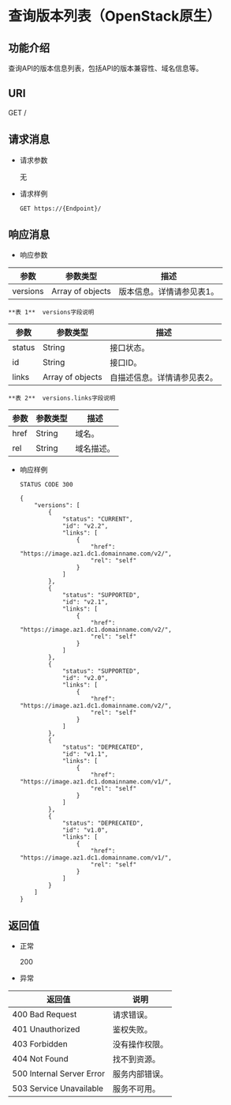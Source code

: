 # 查询版本列表（OpenStack原生）<a name="ims_03_0726"></a>

## 功能介绍<a name="section18441284152049"></a>

查询API的版本信息列表，包括API的版本兼容性、域名信息等。

## URI<a name="section21923693152049"></a>

GET /

## 请求消息<a name="section62484847152049"></a>

-   请求参数

    无

-   请求样例

    ```
    GET https://{Endpoint}/
    ```


## 响应消息<a name="section47461859152049"></a>

-   响应参数

|参数|参数类型|描述|
|--|--|--|
|versions|Array of objects|版本信息。详情请参见表1。|


    **表 1**  versions字段说明

|参数|参数类型|描述|
|--|--|--|
|status|String|接口状态。|
|id|String|接口ID。|
|links|Array of objects|自描述信息。详情请参见表2。|


    **表 2**  versions.links字段说明

|参数|参数类型|描述|
|--|--|--|
|href|String|域名。|
|rel|String|域名描述。|


-   响应样例

    ```
    STATUS CODE 300
    ```

    ```
    {
        "versions": [
            {
                "status": "CURRENT",
                "id": "v2.2",
                "links": [
                    {
                        "href": "https://image.az1.dc1.domainname.com/v2/",
                        "rel": "self"
                    }
                ]
            },
            {
                "status": "SUPPORTED",
                "id": "v2.1",
                "links": [
                    {
                        "href": "https://image.az1.dc1.domainname.com/v2/",
                        "rel": "self"
                    }
                ]
            },
            {
                "status": "SUPPORTED",
                "id": "v2.0",
                "links": [
                    {
                        "href": "https://image.az1.dc1.domainname.com/v2/",
                        "rel": "self"
                    }
                ]
            },
            {
                "status": "DEPRECATED",
                "id": "v1.1",
                "links": [
                    {
                        "href": "https://image.az1.dc1.domainname.com/v1/",
                        "rel": "self"
                    }
                ]
            },
            {
                "status": "DEPRECATED",
                "id": "v1.0",
                "links": [
                    {
                        "href": "https://image.az1.dc1.domainname.com/v1/",
                        "rel": "self"
                    }
                ]
            }
        ]
    }
    ```


## 返回值<a name="section37588986152049"></a>

-   正常

    200

-   异常

|返回值|说明|
|--|--|
|400 Bad Request|请求错误。|
|401 Unauthorized|鉴权失败。|
|403 Forbidden|没有操作权限。|
|404 Not Found|找不到资源。|
|500 Internal Server Error|服务内部错误。|
|503 Service Unavailable|服务不可用。|



